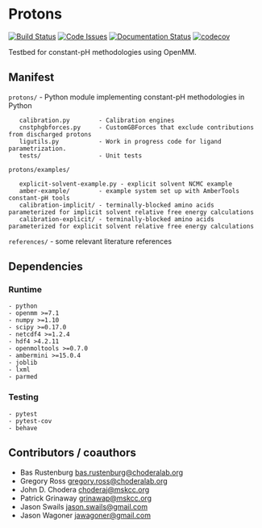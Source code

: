 Protons
=======

[![Build Status](https://travis-ci.org/choderalab/protons.svg?branch=master)](https://travis-ci.org/choderalab/protons)
[![Code Issues](https://www.quantifiedcode.com/api/v1/project/b852925afabc4ff3aa41d94b4b2623dc/badge.svg)](https://www.quantifiedcode.com/app/project/b852925afabc4ff3aa41d94b4b2623dc)
[![Documentation Status](https://readthedocs.org/projects/protons/badge/?version=latest)](http://protons.readthedocs.io/en/latest/?badge=latest)
[![codecov](https://codecov.io/gh/choderalab/protons/branch/master/graph/badge.svg)](https://codecov.io/gh/choderalab/protons)


Testbed for constant-pH methodologies using OpenMM.

## Manifest ##

`protons/`  - Python module implementing constant-pH methodologies in Python

```
   calibration.py        - Calibration engines
   cnstphgbforces.py     - CustomGBForces that exclude contributions from discharged protons
   ligutils.py           - Work in progress code for ligand parametrization.
   tests/                - Unit tests
```

`protons/examples/`

```
   explicit-solvent-example.py - explicit solvent NCMC example
   amber-example/        - example system set up with AmberTools constant-pH tools
   calibration-implicit/ - terminally-blocked amino acids parameterized for implicit solvent relative free energy calculations
   calibration-explicit/ - terminally-blocked amino acids parameterized for explicit solvent relative free energy calculations
```

`references/`           - some relevant literature references

## Dependencies ##

### Runtime
    - python
    - openmm >=7.1
    - numpy >=1.10
    - scipy >=0.17.0
    - netcdf4 >=1.2.4
    - hdf4 >4.2.11
    - openmoltools >=0.7.0
    - ambermini >=15.0.4
    - joblib
    - lxml
    - parmed

### Testing  
    - pytest
    - pytest-cov
    - behave


## Contributors / coauthors ##
* Bas Rustenburg <bas.rustenburg@choderalab.org>
* Gregory Ross <gregory.ross@choderalab.org>
* John D. Chodera <choderaj@mskcc.org>
* Patrick Grinaway <grinawap@mskcc.org>
* Jason Swails <jason.swails@gmail.com>
* Jason Wagoner <jawagoner@gmail.com>

